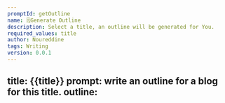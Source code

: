 ```yaml
---
promptId: getOutline
name: 🗒️Generate Outline
description: Select a title, an outline will be generated for You.
required_values: title
author: Noureddine
tags: Writing
version: 0.0.1
---
```

title:
{{title}}
prompt:
write an outline for a blog for this title.
outline:
-